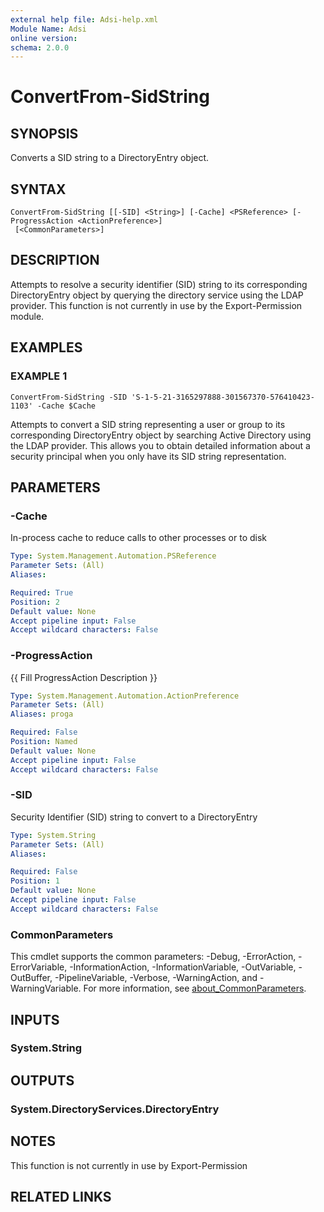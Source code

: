 ```yaml
---
external help file: Adsi-help.xml
Module Name: Adsi
online version:
schema: 2.0.0
---
```


# ConvertFrom-SidString

## SYNOPSIS
Converts a SID string to a DirectoryEntry object.

## SYNTAX

```
ConvertFrom-SidString [[-SID] <String>] [-Cache] <PSReference> [-ProgressAction <ActionPreference>]
 [<CommonParameters>]
```

## DESCRIPTION
Attempts to resolve a security identifier (SID) string to its corresponding DirectoryEntry object
by querying the directory service using the LDAP provider.
This function is not currently in use
by the Export-Permission module.

## EXAMPLES

### EXAMPLE 1
```
ConvertFrom-SidString -SID 'S-1-5-21-3165297888-301567370-576410423-1103' -Cache $Cache
```

Attempts to convert a SID string representing a user or group to its corresponding DirectoryEntry object
by searching Active Directory using the LDAP provider.
This allows you to obtain detailed information
about a security principal when you only have its SID string representation.

## PARAMETERS

### -Cache
In-process cache to reduce calls to other processes or to disk

```yaml
Type: System.Management.Automation.PSReference
Parameter Sets: (All)
Aliases:

Required: True
Position: 2
Default value: None
Accept pipeline input: False
Accept wildcard characters: False
```

### -ProgressAction
{{ Fill ProgressAction Description }}

```yaml
Type: System.Management.Automation.ActionPreference
Parameter Sets: (All)
Aliases: proga

Required: False
Position: Named
Default value: None
Accept pipeline input: False
Accept wildcard characters: False
```

### -SID
Security Identifier (SID) string to convert to a DirectoryEntry

```yaml
Type: System.String
Parameter Sets: (All)
Aliases:

Required: False
Position: 1
Default value: None
Accept pipeline input: False
Accept wildcard characters: False
```

### CommonParameters
This cmdlet supports the common parameters: -Debug, -ErrorAction, -ErrorVariable, -InformationAction, -InformationVariable, -OutVariable, -OutBuffer, -PipelineVariable, -Verbose, -WarningAction, and -WarningVariable. For more information, see [about_CommonParameters](http://go.microsoft.com/fwlink/?LinkID=113216).

## INPUTS

### System.String
## OUTPUTS

### System.DirectoryServices.DirectoryEntry
## NOTES
This function is not currently in use by Export-Permission

## RELATED LINKS

